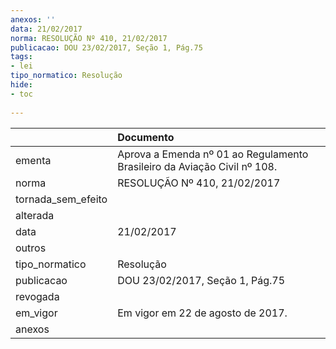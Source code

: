 ```yaml
---
anexos: ''
data: 21/02/2017
norma: RESOLUÇÃO Nº 410, 21/02/2017
publicacao: DOU 23/02/2017, Seção 1, Pág.75
tags:
- lei
tipo_normatico: Resolução
hide: 
- toc 
 
---
```


|                    | Documento                                                                |
|:-------------------|:-------------------------------------------------------------------------|
| ementa             | Aprova a Emenda nº 01 ao Regulamento Brasileiro da Aviação Civil nº 108. |
| norma              | RESOLUÇÃO Nº 410, 21/02/2017                                             |
| tornada_sem_efeito |                                                                          |
| alterada           |                                                                          |
| data               | 21/02/2017                                                               |
| outros             |                                                                          |
| tipo_normatico     | Resolução                                                                |
| publicacao         | DOU 23/02/2017, Seção 1, Pág.75                                          |
| revogada           |                                                                          |
| em_vigor           | Em vigor em 22 de agosto de 2017.                                        |
| anexos             |                                                                          |